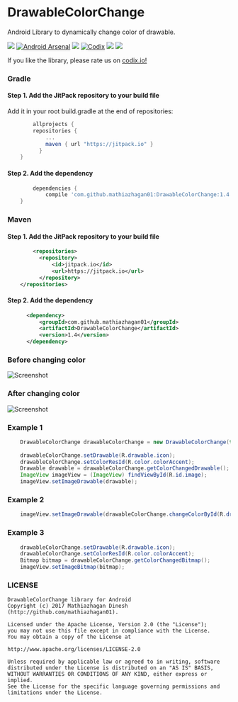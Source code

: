 # DrawableColorChange
Android Library to dynamically change color of drawable. 

[![](https://jitpack.io/v/mathiazhagan01/DrawableColorChange.svg)](https://jitpack.io/#mathiazhagan01/DrawableColorChange)
[![Android Arsenal](https://img.shields.io/badge/Android%20Arsenal-DrawableColorChange-blue.svg?style=flat-square)](http://android-arsenal.com/details/3/4353) 
<a href="http://www.methodscount.com/?lib=com.github.mathiazhagan01%3ADrawableColorChange%3A1.4"><img src="https://img.shields.io/badge/Methods and size-core: 37 | deps: 19163 | 18 KB-e91e63.svg"/></a>
[![Codix](https://codix.io/gh/badge/mathiazhagan01/DrawableColorChange)](https://codix.io/gh/repo/mathiazhagan01/DrawableColorChange)
[![](https://az743702.vo.msecnd.net/cdn/kofi4.png?v=b)](https://ko-fi.com/A8817MW)
[![](http://api.flattr.com/button/flattr-badge-large.png)](https://flattr.com/@mathiazhagan01)

If you like the library, please rate us on <a href="https://codix.io/gh/repo/mathiazhagan01/DrawableColorChange">codix.io!</a>

### Gradle

#### Step 1. Add the JitPack repository to your build file
  Add it in your root build.gradle at the end of repositories:
  
``` gradle
    	allprojects {
		repositories {
			...
			maven { url "https://jitpack.io" }
		  }
	}
```

#### Step 2. Add the dependency

``` gradle
    	dependencies {
	        compile 'com.github.mathiazhagan01:DrawableColorChange:1.4'
	}
```

### Maven

#### Step 1. Add the JitPack repository to your build file

``` xml
    	<repositories>
		  <repository>
		      <id>jitpack.io</id>
		      <url>https://jitpack.io</url>
		  </repository>
	</repositories>
```
	
#### Step 2. Add the dependency
	
``` xml
	  <dependency>
	      <groupId>com.github.mathiazhagan01</groupId>
	      <artifactId>DrawableColorChange</artifactId>
	      <version>1.4</version>
	  </dependency>
```

### Before changing color

![Screenshot](./before.png)

### After changing color

![Screenshot](./after.png)

### Example 1
  
``` java
  	DrawableColorChange drawableColorChange = new DrawableColorChange(this);	
  
  	drawableColorChange.setDrawable(R.drawable.icon);
  	drawableColorChange.setColorResId(R.color.colorAccent);
  	Drawable drawable = drawableColorChange.getColorChangedDrawable();
  	ImageView imageView = (ImageView) findViewById(R.id.image);
  	imageView.setImageDrawable(drawable);
```
  
### Example 2
  
``` java
  	imageView.setImageDrawable(drawableColorChange.changeColorById(R.drawable.icon, R.color.colorAccent));
```

### Example 3

``` java
  	drawableColorChange.setDrawable(R.drawable.icon);
	drawableColorChange.setColorResId(R.color.colorAccent);
	Bitmap bitmap = drawableColorChange.getColorChangedBitmap();
	imageView.setImageBitmap(bitmap);
```
	
### LICENSE

	DrawableColorChange library for Android
	Copyright (c) 2017 Mathiazhagan Dinesh (http://github.com/mathiazhagan01).

	Licensed under the Apache License, Version 2.0 (the "License");
	you may not use this file except in compliance with the License.
	You may obtain a copy of the License at

	http://www.apache.org/licenses/LICENSE-2.0

	Unless required by applicable law or agreed to in writing, software
	distributed under the License is distributed on an "AS IS" BASIS,
	WITHOUT WARRANTIES OR CONDITIONS OF ANY KIND, either express or implied.
	See the License for the specific language governing permissions and
	limitations under the License.
